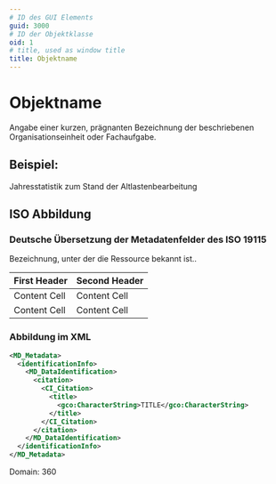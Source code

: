 ```yaml
---
# ID des GUI Elements
guid: 3000
# ID der Objektklasse
oid: 1
# title, used as window title
title: Objektname
---
```


# Objektname

Angabe einer kurzen, prägnanten Bezeichnung der beschriebenen Organisationseinheit oder Fachaufgabe.

## Beispiel:

Jahresstatistik zum Stand der Altlastenbearbeitung

## ISO Abbildung

### Deutsche Übersetzung der Metadatenfelder des ISO 19115

Bezeichnung, unter der die Ressource bekannt ist..

| First Header  | Second Header |
| ------------- | ------------- |
| Content Cell  | Content Cell  |
| Content Cell  | Content Cell  |

### Abbildung im XML

```XML
<MD_Metadata>
  <identificationInfo>
    <MD_DataIdentification>
      <citation>
        <CI_Citation>
          <title>
            <gco:CharacterString>TITLE</gco:CharacterString>
          </title>
        </CI_Citation>
      </citation>
    </MD_DataIdentification>
  </identificationInfo>
</MD_Metadata>
```

Domain: 360
